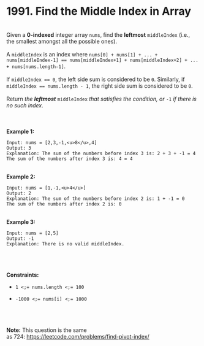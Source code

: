 # 1991. Find the Middle Index in Array

<br />Given a **0-indexed** integer array `nums`, find the **leftmost** `middleIndex` (i.e., the smallest amongst all the possible ones).<br />
<br />A `middleIndex` is an index where `nums[0] + nums[1] + ... + nums[middleIndex-1] == nums[middleIndex+1] + nums[middleIndex+2] + ... + nums[nums.length-1]`.<br />
<br />If `middleIndex == 0`, the left side sum is considered to be `0`. Similarly, if `middleIndex == nums.length - 1`, the right side sum is considered to be `0`.<br />
<br />Return <em>the **leftmost** </em>`middleIndex`<em> that satisfies the condition, or </em>`-1`<em> if there is no such index</em>.<br />
<br /> <br />
<br />**Example 1:**<br />
```
Input: nums = [2,3,-1,<u>8</u>,4]
Output: 3
Explanation: The sum of the numbers before index 3 is: 2 + 3 + -1 = 4
The sum of the numbers after index 3 is: 4 = 4
```
<br />**Example 2:**<br />
```
Input: nums = [1,-1,<u>4</u>]
Output: 2
Explanation: The sum of the numbers before index 2 is: 1 + -1 = 0
The sum of the numbers after index 2 is: 0
```
<br />**Example 3:**<br />
```
Input: nums = [2,5]
Output: -1
Explanation: There is no valid middleIndex.
```
<br /> <br />
<br />**Constraints:**<br />

* `1 <;= nums.length <;= 100`

* `-1000 <;= nums[i] <;= 1000`


<br /> <br />
<br />**Note:** This question is the same as 724: <a href="https://leetcode.com/problems/find-pivot-index/" target="_blank">https://leetcode.com/problems/find-pivot-index/</a><br />